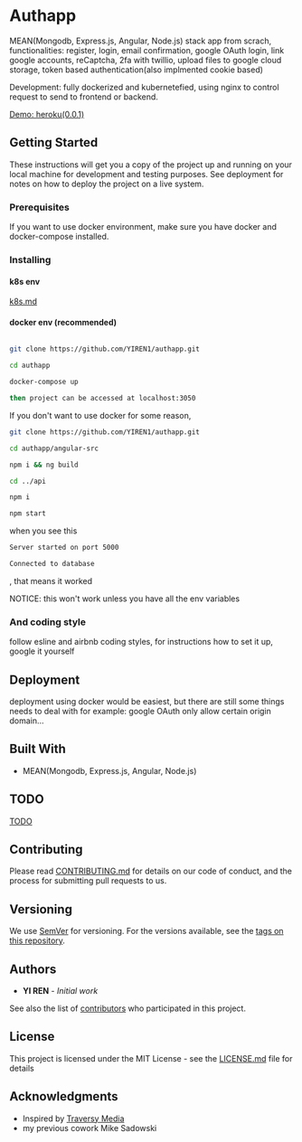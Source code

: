# Authapp

MEAN(Mongodb, Express.js, Angular, Node.js) stack app from scrach, functionalities: register, login, email confirmation, google OAuth login, link google accounts, reCaptcha, 2fa with twillio, upload files to google cloud storage, token based authentication(also implmented cookie based)

Development: fully dockerized and kubernetefied, using nginx to control request to send to frontend or backend.

[Demo: heroku(0.0.1)](https://authappp.herokuapp.com/)

## Getting Started

These instructions will get you a copy of the project up and running on your local machine for development and testing purposes. See deployment for notes on how to deploy the project on a live system.

### Prerequisites

If you want to use docker environment, make sure you have docker and docker-compose installed.

### Installing

#### k8s env 

[k8s.md](docs/k8s.md)

#### docker env (recommended)

```bash

git clone https://github.com/YIREN1/authapp.git

cd authapp

docker-compose up

then project can be accessed at localhost:3050
```

If you don't want to use docker for some reason, 

```bash
git clone https://github.com/YIREN1/authapp.git

cd authapp/angular-src

npm i && ng build

cd ../api

npm i

npm start

```

when you see this

```bash
Server started on port 5000

Connected to database

```

, that means it worked

NOTICE: this won't work unless you have all the env variables


### And coding style 

follow esline and airbnb coding styles, for instructions how to set it up, google it yourself

## Deployment

deployment using docker would be easiest, but there are still some things needs to deal with for example: google OAuth only allow certain origin domain...

## Built With

* MEAN(Mongodb, Express.js, Angular, Node.js)

## TODO

[TODO](https://github.com/YIREN1/authapp/blob/master/TODO.md)

## Contributing

Please read [CONTRIBUTING.md]() for details on our code of conduct, and the process for submitting pull requests to us.

## Versioning

We use [SemVer](http://semver.org/) for versioning. For the versions available, see the [tags on this repository](https://github.com/your/project/tags).

## Authors

* **YI REN** - *Initial work* 

See also the list of [contributors](https://github.com/your/project/contributors) who participated in this project.

## License

This project is licensed under the MIT License - see the [LICENSE.md](LICENSE.md) file for details

## Acknowledgments

* Inspired by [Traversy Media](https://www.youtube.com/watch?v=uONz0lEWft0&list=PLillGF-RfqbZMNtaOXJQiDebNXjVapWPZ)
* my previous cowork Mike Sadowski
